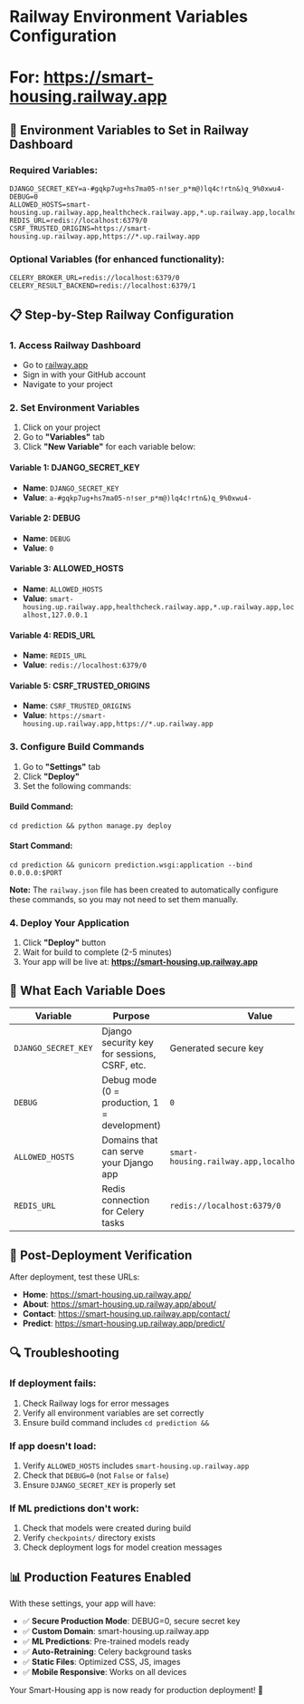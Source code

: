 # Railway Environment Variables Configuration
# For: https://smart-housing.railway.app

## 🔐 Environment Variables to Set in Railway Dashboard

### Required Variables:

```
DJANGO_SECRET_KEY=a-#gqkp7ug+hs7ma05-n!ser_p*m@)lq4c!rtn&)q_9%0xwu4-
DEBUG=0
ALLOWED_HOSTS=smart-housing.up.railway.app,healthcheck.railway.app,*.up.railway.app,localhost,127.0.0.1
REDIS_URL=redis://localhost:6379/0
CSRF_TRUSTED_ORIGINS=https://smart-housing.up.railway.app,https://*.up.railway.app
```

### Optional Variables (for enhanced functionality):

```
CELERY_BROKER_URL=redis://localhost:6379/0
CELERY_RESULT_BACKEND=redis://localhost:6379/1
```

## 📋 Step-by-Step Railway Configuration

### 1. Access Railway Dashboard
- Go to [railway.app](https://railway.app)
- Sign in with your GitHub account
- Navigate to your project

### 2. Set Environment Variables
1. Click on your project
2. Go to **"Variables"** tab
3. Click **"New Variable"** for each variable below:

#### Variable 1: DJANGO_SECRET_KEY
- **Name**: `DJANGO_SECRET_KEY`
- **Value**: `a-#gqkp7ug+hs7ma05-n!ser_p*m@)lq4c!rtn&)q_9%0xwu4-`

#### Variable 2: DEBUG
- **Name**: `DEBUG`
- **Value**: `0`

#### Variable 3: ALLOWED_HOSTS
- **Name**: `ALLOWED_HOSTS`
- **Value**: `smart-housing.up.railway.app,healthcheck.railway.app,*.up.railway.app,localhost,127.0.0.1`

#### Variable 4: REDIS_URL
- **Name**: `REDIS_URL`
- **Value**: `redis://localhost:6379/0`

#### Variable 5: CSRF_TRUSTED_ORIGINS
- **Name**: `CSRF_TRUSTED_ORIGINS`
- **Value**: `https://smart-housing.up.railway.app,https://*.up.railway.app`

### 3. Configure Build Commands
1. Go to **"Settings"** tab
2. Click **"Deploy"**
3. Set the following commands:

#### Build Command:
```
cd prediction && python manage.py deploy
```

#### Start Command:
```
cd prediction && gunicorn prediction.wsgi:application --bind 0.0.0.0:$PORT
```

**Note:** The `railway.json` file has been created to automatically configure these commands, so you may not need to set them manually.

### 4. Deploy Your Application
1. Click **"Deploy"** button
2. Wait for build to complete (2-5 minutes)
3. Your app will be live at: **https://smart-housing.up.railway.app**

## 🔧 What Each Variable Does

| Variable | Purpose | Value |
|----------|---------|-------|
| `DJANGO_SECRET_KEY` | Django security key for sessions, CSRF, etc. | Generated secure key |
| `DEBUG` | Debug mode (0 = production, 1 = development) | `0` |
| `ALLOWED_HOSTS` | Domains that can serve your Django app | `smart-housing.railway.app,localhost,127.0.0.1` |
| `REDIS_URL` | Redis connection for Celery tasks | `redis://localhost:6379/0` |

## 🚀 Post-Deployment Verification

After deployment, test these URLs:
- **Home**: https://smart-housing.up.railway.app/
- **About**: https://smart-housing.up.railway.app/about/
- **Contact**: https://smart-housing.up.railway.app/contact/
- **Predict**: https://smart-housing.up.railway.app/predict/

## 🔍 Troubleshooting

### If deployment fails:
1. Check Railway logs for error messages
2. Verify all environment variables are set correctly
3. Ensure build command includes `cd prediction &&`

### If app doesn't load:
1. Verify `ALLOWED_HOSTS` includes `smart-housing.up.railway.app`
2. Check that `DEBUG=0` (not `False` or `false`)
3. Ensure `DJANGO_SECRET_KEY` is properly set

### If ML predictions don't work:
1. Check that models were created during build
2. Verify `checkpoints/` directory exists
3. Check deployment logs for model creation messages

## 📊 Production Features Enabled

With these settings, your app will have:
- ✅ **Secure Production Mode**: DEBUG=0, secure secret key
- ✅ **Custom Domain**: smart-housing.up.railway.app
- ✅ **ML Predictions**: Pre-trained models ready
- ✅ **Auto-Retraining**: Celery background tasks
- ✅ **Static Files**: Optimized CSS, JS, images
- ✅ **Mobile Responsive**: Works on all devices

Your Smart-Housing app is now ready for production deployment! 🎉
